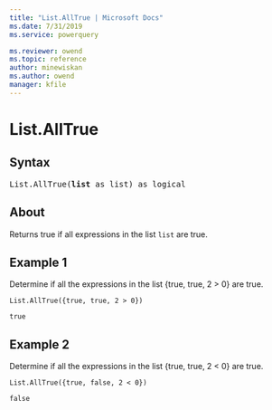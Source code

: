 ```yaml
---
title: "List.AllTrue | Microsoft Docs"
ms.date: 7/31/2019
ms.service: powerquery

ms.reviewer: owend
ms.topic: reference
author: minewiskan
ms.author: owend
manager: kfile
---
```

# List.AllTrue

## Syntax

<pre>
List.AllTrue(<b>list</b> as list) as logical
</pre>
  
## About  
Returns true if all expressions in the list `list` are true.

## Example 1
Determine if all the expressions in the list {true, true, 2 > 0} are true.

```powerquery-m
List.AllTrue({true, true, 2 > 0})
```

`true`

## Example 2
Determine if all the expressions in the list {true, true, 2 < 0} are true.

```powerquery-m
List.AllTrue({true, false, 2 < 0})
```

`false`
